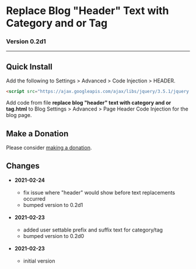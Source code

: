 # Replace Blog "Header" Text with Category and or Tag

### Version 0.2d1

---

## Quick Install

Add the following to Settings > Advanced > Code Injection > HEADER.

```html
<script src="https://ajax.googleapis.com/ajax/libs/jquery/3.5.1/jquery.min.js"></script>
```

Add code from file **replace blog "header" text with category and or tag.html**
to Blog Settings > Advanced > Page Header Code Injection for the blog page.

## Make a Donation

Please consider [making a donation](https://github.com/tomsWebConsulting/twcsl#make-a-donation).

## Changes

* **2021-02-24**
<br><br>
  * fix issue where "header" would show before text replacements occurred
  * bumped version to 0.2d1
  <br><br>
* **2021-02-23**
<br><br>
  * added user settable prefix and suffix text for category/tag
  * bumped version to 0.2d0
  <br><br>
* **2021-02-23**
<br><br>
  * initial version
